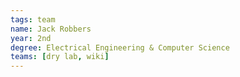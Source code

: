 ```yaml
---
tags: team
name: Jack Robbers
year: 2nd
degree: Electrical Engineering & Computer Science
teams: [dry lab, wiki]
---
```

